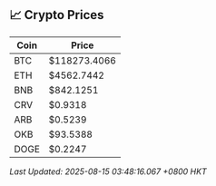 ## 📈 Crypto Prices

| Coin | Price |
| ---- | ----- |
| BTC | $118273.4066 |
| ETH | $4562.7442 |
| BNB | $842.1251 |
| CRV | $0.9318 |
| ARB | $0.5239 |
| OKB | $93.5388 |
| DOGE | $0.2247 |

_Last Updated: 2025-08-15 03:48:16.067 +0800 HKT_